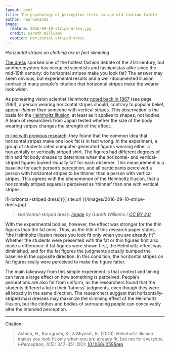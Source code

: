 ```yaml
---
layout: post
title: The psychology of perception tests an age-old fashion foible
author: neuroamanda
image:
  feature: 2016-09-10-stripe-dress.jpg
  credit: Gareth Williams
  caption: Horizontal-striped dress
---
```


_Horizontal stripes on clothing are in fact slimming_

[The dress](http://wp.me/p2UE9j-1da) sparked one of the hottest fashion debate of the 21st century, but another mystery has occupied scientists and fashionistas alike since the mid-19th century: do horizontal stripes make you look fat?
The answer may seem obvious, but experimental results and a well-documented illusion contradict many people's intuition that horizontal stripes make the wearer look wider.

<!--break-->

As pioneering vision scientist Helmholtz [noted back in 1867](http://poseidon.sunyopt.edu/helmholtz/OCRVolume3.pdf) (see page 206!), a person wearing horizontal stripes should, contrary to popular belief, appear _thinner_ than someone with vertical stripes.
This observation is the basis for the [Helmholtz illusion](http://www.bbc.co.uk/radio4/features/sywtbas/finalists/stripes/), at least as it applies to shapes, not bodies.
A team of researchers from Japan tested whether the size of the body wearing stripes changes the strength of the effect.

[In line with previous research](http://ipe.sagepub.com/content/2/1/69), they found that the common idea that horizontal stripes make one look fat is in fact wrong.
In the experiment, a group of students rated computer-generated figures wearing either a horizontally or vertically striped shirt.
The figures had different degrees of thin and fat body shapes to determine when the horizontal- and vertical-striped figures looked ‘equally fat’ for each observer.
This measurement is a baseline for each person’s perception, and all participants perceived a person with horizontal stripes to be thinner than a person with vertical stripes.
This agrees with the phenomenon of the Helmholtz illusion, that a horizontally striped square is perceived as ‘thinner’ than one with vertical stripes.

![Horizontal-striped dress]({{ site.url }}/images/2016-09-10-stripe-dress.jpg)

> _Horizontal-striped dress. [Image](https://www.flickr.com/photos/gareth1953/9497924862) by Gareth Williams / [CC BY 2.0](https://creativecommons.org/licenses/by/2.0/)_

With the experimental bodies, however, the effect was stronger for the thin figures than the fat ones.
Thus, as the title of this research paper states, “the Helmholtz illusion makes you look fit only when you are already fit”.
Whether the students were presented with the fat or thin figures first also made a difference: if fat figures were shown first, the Helmholtz effect was diminished, and for the fat figures the judgments actually bumped the baseline in the opposite direction.
In this condition, the horizontal stripes on fat figures really were perceived to make the figure fatter.

The main takeaway from this simple experiment is that context and timing can have a large effect on how something is perceived.
People’s perceptions are also far from uniform, as the researchers found that the students differed a lot in their ‘fatness’ judgments, even though they were all broadly in the same direction.
The researchers suggest that horizontally-striped maxi dresses may maximize the slimming effect of the Helmholtz illusion, but the clothes and bodies of surrounding people can conceivably alter the intended perception.

---
Citation:

> Ashida, H., Kuraguchi, K., & Miyoshi, K. (2013). Helmholtz illusion makes you look fit only when you are already fit, but not for everyone. _i-Perception_, 4(5): 347-351. DOI: [10.1068/i0595rep](http://dx.doi.org/10.1068/i0595rep)
